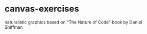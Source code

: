 canvas-exercises
================

naturalistic graphics based on "The Nature of Code" book by Daniel Shiffman 

